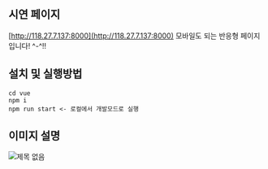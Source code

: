 ## 시연 페이지
[http://118.27.7.137:8000](http://118.27.7.137:8000)
모바일도 되는 반응형 페이지입니다! ^-^!!



## 설치 및 실행방법

```
cd vue
npm i
npm run start <- 로컬에서 개발모드로 실행
```



## 이미지 설명
![제목 없음](https://user-images.githubusercontent.com/60353730/180895152-a6bfda1a-677f-4b89-998b-da71773bae2d.png)
